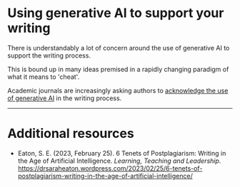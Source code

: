 # Using generative AI to support your writing

There is understandably a lot of concern around the use of generative AI to support the writing process.

This is bound up in many ideas premised in a rapidly changing paradigm of what it means to 'cheat'.

Academic journals are increasingly asking authors to [acknowledge the use of generative AI](./acknowledge-ai.md) in the writing process.

---

# Additional resources

- Eaton, S. E. (2023, February 25). 6 Tenets of Postplagiarism: Writing in the Age of Artificial Intelligence. _Learning, Teaching and Leadership_. https://drsaraheaton.wordpress.com/2023/02/25/6-tenets-of-postplagiarism-writing-in-the-age-of-artificial-intelligence/
